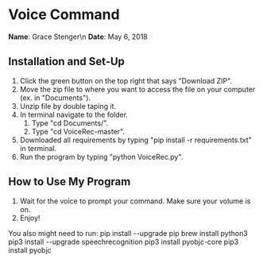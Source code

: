 # Voice Command
**Name**: Grace Stenger\n
**Date**: May 6, 2018

## Installation and Set-Up
1. Click the green button on the top right that says "Download ZIP".
2. Move the zip file to where you want to access the file on your computer (ex. in "Documents").
3. Unzip file by double taping it.
4. In terminal navigate to the folder.
    1. Type "cd Documents/".
    2. Type "cd VoiceRec-master".
5. Downloaded all requirements by typing "pip install -r requirements.txt" in terminal.
6. Run the program by typing "python VoiceRec.py".

## How to Use My Program
1. Wait for the voice to prompt your command. Make sure your volume is on.
2. Enjoy!

You also might need to run:
pip install --upgrade pip
brew install python3
pip3 install --upgrade speechrecognition
pip3 install pyobjc-core
pip3 install pyobjc

